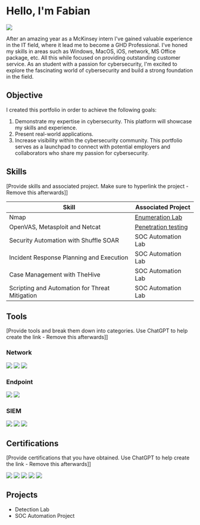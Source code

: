 # Hello, I'm Fabian
<a href="https://www.linkedin.com/in/fabi%C3%A1n-robles-ram%C3%ADrez-344175234/"><img src="https://img.shields.io/badge/-LinkedIn-0072b1?&style=for-the-badge&logo=linkedin&logoColor=white" /></a>

After an amazing year as a McKinsey intern I've gained valuable experience in the IT field, where it lead me to become a GHD Professional.
I've honed my skills in areas such as Windows, MacOS, iOS, network, MS Office package, etc. All this while focused on providing outstanding customer service.
As an student with a passion for cybersecurity, I'm excited to explore the fascinating world of cybersecurity and build a strong foundation in the field.

## Objective
I created this portfolio in order to achieve the following goals:

1. Demonstrate my expertise in cybersecurity. This platform will showcase my skills and experience.
2. Present real-world applications.
3. Increase visibility within the cybersecurity community. This portfolio serves as a launchpad to connect with potential employers and collaborators who share my passion for cybersecurity.

## Skills
[Provide skills and associated project. Make sure to hyperlink the project - Remove this afterwards]]

| Skill                                         | Associated Project         |
|-----------------------------------------------|----------------------------|
| Nmap          | <a href="https://drive.google.com/file/d/1u3aJAGHSo4vonzdeFSxv5tMuMr34P03E/view?usp=sharing">Enumeration Lab</a>|
| OpenVAS, Metasploit and Netcat | <a href="https://drive.google.com/file/d/1eB2wJiM-kGOfu7vvWtQd-Epi3LUKc3bd/view?usp=sharing">Penetration testing</a>|
| Security Automation with Shuffle SOAR         | SOC Automation Lab|
| Incident Response Planning and Execution      | SOC Automation Lab|
| Case Management with TheHive                  | SOC Automation Lab|
| Scripting and Automation for Threat Mitigation | SOC Automation Lab|

## Tools
[Provide tools and break them down into categories. Use ChatGPT to help create the link - Remove this afterwards]]

### Network
<div>
    <img src="https://img.shields.io/badge/-Wireshark-1679A7?&style=for-the-badge&logo=Wireshark&logoColor=white" />
    <img src="https://img.shields.io/badge/-Suricata-EF3B2D?&style=for-the-badge&logo=Suricata&logoColor=white" />
    <img src="https://img.shields.io/badge/-Zeek-777BB4?&style=for-the-badge&logo=Zeek&logoColor=white" />
</div>

### Endpoint
<div>
    <img src="https://img.shields.io/badge/-Microsoft_Defender_for_Endpoint-00A4EF?&style=for-the-badge&logo=Microsoft&logoColor=white" />
    <img src="https://img.shields.io/badge/-Velociraptor-4B275F?&style=for-the-badge&logo=Velociraptor&logoColor=white" />
</div>

### SIEM
<div>
    <img src="https://img.shields.io/badge/-Microsoft_Sentinel-0078D4?&style=for-the-badge&logo=Microsoft&logoColor=white" />
    <img src="https://img.shields.io/badge/-Splunk-000000?&style=for-the-badge&logo=Splunk&logoColor=white" />
    <img src="https://img.shields.io/badge/-Elastic-005571?&style=for-the-badge&logo=Elastic&logoColor=white" />
</div>

## Certifications
[Provide certifications that you have obtained. Use ChatGPT to help create the link - Remove this afterwards]]
<div>
<img src="https://img.shields.io/badge/-Security%2B-FF0000?&style=for-the-badge&logo=CompTIA&logoColor=white" />
<img src="https://img.shields.io/badge/-Network%2B-007ACC?&style=for-the-badge&logo=CompTIA&logoColor=white" />
<img src="https://img.shields.io/badge/-A%2B-4D4D4D?&style=for-the-badge&logo=CompTIA&logoColor=white" />
<img src="https://img.shields.io/badge/-CDSA-006400?&style=for-the-badge&logoColor=white" />
<img src="https://img.shields.io/badge/-CCD-000080?&style=for-the-badge&logoColor=white" />
</div>

## Projects
- Detection Lab
- SOC Automation Project
